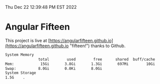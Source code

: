 Thu Dec 22 12:39:48 PM EST 2022

# Angular Fifteen


This project is live at [https://angularfifteen.github.io](https://angularfifteen.github.io "fifteen!") thanks to Github.

```bash
System Memory
               total        used        free      shared  buff/cache   available
Mem:            15Gi       3.8Gi       1.3Gi       697Mi        10Gi        10Gi
Swap:          8.0Gi       0.0Ki       8.0Gi
System Storage
1.5G	.
